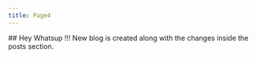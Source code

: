 ```yaml
---
title: Page4
---
```

#﻿# Hey Whatsup !!!
N﻿ew blog is created along with the changes inside the posts section.
